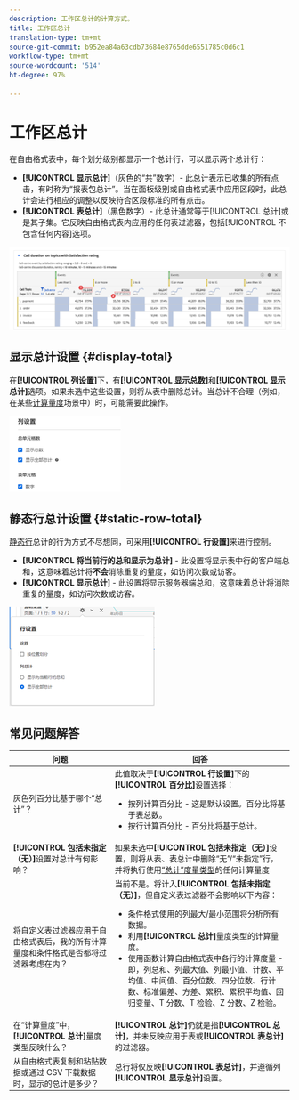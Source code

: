 ```yaml
---
description: 工作区总计的计算方式。
title: 工作区总计
translation-type: tm+mt
source-git-commit: b952ea84a63cdb73684e8765dde6551785c0d6c1
workflow-type: tm+mt
source-wordcount: '514'
ht-degree: 97%

---
```



# 工作区总计

在自由格式表中，每个划分级别都显示一个总计行，可以显示两个总计行：

* **[!UICONTROL 显示总计]**（灰色的“共”数字）- 此总计表示已收集的所有点击，有时称为“报表包总计”。当在面板级别或自由格式表中应用区段时，此总计会进行相应的调整以反映符合区段标准的所有点击。
* **[!UICONTROL 表总计]**（黑色数字）- 此总计通常等于[!UICONTROL 总计]或是其子集。它反映自由格式表内应用的任何表过滤器，包括[!UICONTROL 不包含任何内容]选项。

![](assets/total-row.png)

## 显示总计设置 {#display-total}

在&#x200B;**[!UICONTROL 列设置]**&#x200B;下，有&#x200B;**[!UICONTROL 显示总数]**&#x200B;和&#x200B;**[!UICONTROL 显示总计]**&#x200B;选项。如果未选中这些设置，则将从表中删除总计。当总计不合理（例如，在某些[计算量度](https://docs.adobe.com/content/help/zh-Hans/analytics/components/calculated-metrics/calcmetrics-reference/cm-totals.html)场景中）时，可能需要此操作。

![](assets/column-settings-total.png)

## 静态行总计设置 {#static-row-total}

[静态行](https://docs.adobe.com/content/help/en/analytics/analyze/analysis-workspace/visualizations/freeform-table/column-row-settings/manual-vs-dynamic-rows.html)总计的行为方式不尽想同，可采用&#x200B;**[!UICONTROL 行设置]**&#x200B;来进行控制。

* **[!UICONTROL 将当前行的总和显示为总计]** - 此设置将显示表中行的客户端总和，这意味着总计将&#x200B;**不会**&#x200B;消除重复的量度，如访问次数或访客。
* **[!UICONTROL 显示总计]** - 此设置将显示服务器端总和，这意味着总计将消除重复的量度，如访问次数或访客。

![](assets/static-rows.png)

## 常见问题解答

| 问题 | 回答 |
|---|---|
| 灰色列百分比基于哪个“总计”？ | 此值取决于&#x200B;**[!UICONTROL 行设置]**&#x200B;下的&#x200B;**[!UICONTROL 百分比]**&#x200B;设置选择：<ul><li>按列计算百分比 - 这是默认设置。百分比将基于表总数。</li><li>按行计算百分比 - 百分比将基于总计。</li></ul> |
| **[!UICONTROL 包括未指定（无）]**&#x200B;设置对总计有何影响？ | 如果未选中&#x200B;**[!UICONTROL 包括未指定（无）]**&#x200B;设置，则将从表、表总计中删除“无”/“未指定”行，并将执行使用[“总计”度量类型](https://docs.adobe.com/content/help/zh-Hans/analytics/components/calculated-metrics/calcmetric-workflow/m-metric-type-alloc.html)的任何计算量度 |
| 将自定义表过滤器应用于自由格式表后，我的所有计算量度和条件格式是否都将过滤器考虑在内？ | 当前不是。将计入&#x200B;**[!UICONTROL 包括未指定（无）]**，但自定义表过滤器不会影响以下内容：<ul><li>条件格式使用的列最大/最小范围将分析所有数据。</li><li>利用&#x200B;**[!UICONTROL 总计]**&#x200B;量度类型的计算量度。</li><li>使用函数计算自由格式表中各行的计算度量 - 即，列总和、列最大值、列最小值、计数、平均值、中间值、百分位数、四分位数、行计数、标准偏差、方差、累积、累积平均值、回归变量、T 分数、T 检验、Z 分数、Z 检验。</li></ul> |
| 在“计算量度”中，**[!UICONTROL 总计]**&#x200B;量度类型反映什么？ | **[!UICONTROL 总计]**&#x200B;仍就是指&#x200B;**[!UICONTROL 总计]**，并未反映应用于表或&#x200B;**[!UICONTROL 表总计]**&#x200B;的过滤器。 |
| 从自由格式表复制和粘贴数据或通过 CSV 下载数据时，显示的总计是多少？ | 总行将仅反映&#x200B;**[!UICONTROL 表总计]**，并遵循列&#x200B;**[!UICONTROL 显示总计]**&#x200B;设置。 |

